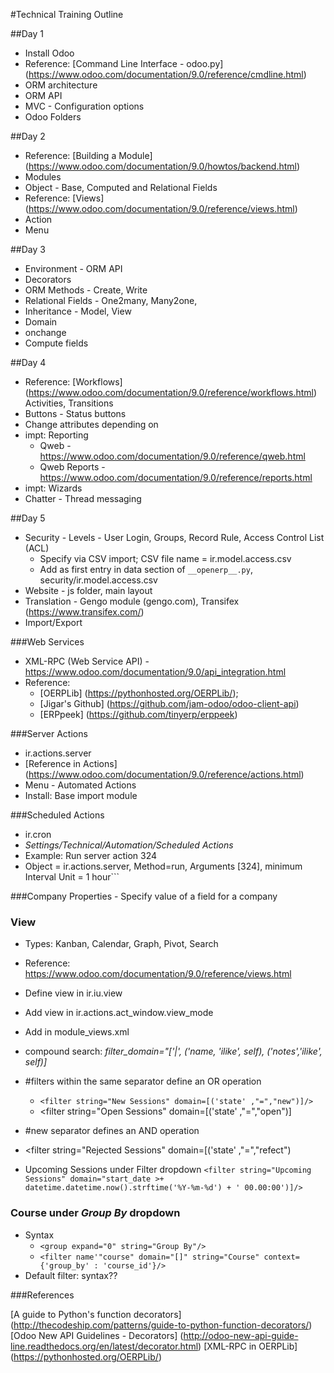 #Technical Training Outline

##Day 1
* Install Odoo
* Reference: [Command Line Interface - odoo.py] (https://www.odoo.com/documentation/9.0/reference/cmdline.html)
* ORM architecture
* ORM API
* MVC - Configuration options
* Odoo Folders

##Day 2
* Reference: [Building a Module] (https://www.odoo.com/documentation/9.0/howtos/backend.html)
* Modules
* Object - Base, Computed and Relational Fields
* Reference: [Views] (https://www.odoo.com/documentation/9.0/reference/views.html)
* Action
* Menu

##Day 3
* Environment - ORM API
* Decorators
* ORM Methods - Create, Write
* Relational Fields - One2many, Many2one,
* Inheritance - Model, View
* Domain
* onchange
* Compute fields

##Day 4
* Reference: [Workflows] (https://www.odoo.com/documentation/9.0/reference/workflows.html)
  Activities, Transitions
* Buttons - Status buttons
* Change attributes depending on 
* impt: Reporting
  * Qweb - https://www.odoo.com/documentation/9.0/reference/qweb.html
  * Qweb Reports - https://www.odoo.com/documentation/9.0/reference/reports.html
* impt: Wizards
* Chatter - Thread messaging

##Day 5
* Security - Levels - User Login, Groups, Record Rule, Access Control List (ACL)
  * Specify via CSV import; CSV file name = ir.model.access.csv
  * Add as first entry in data section of ```__openerp__.py```, security/ir.model.access.csv
* Website - js folder, main layout
* Translation - Gengo module (gengo.com), Transifex (https://www.transifex.com/)
* Import/Export

###Web Services
* XML-RPC (Web Service API) - https://www.odoo.com/documentation/9.0/api_integration.html
* Reference: 
  * [OERPLib] (https://pythonhosted.org/OERPLib/); 
  * [Jigar's Github] (https://github.com/jam-odoo/odoo-client-api)
  * [ERPpeek] (https://github.com/tinyerp/erppeek)

###Server Actions 
* ir.actions.server
* [Reference in Actions] (https://www.odoo.com/documentation/9.0/reference/actions.html)
* Menu - Automated Actions
* Install: Base import module

###Scheduled Actions
* ir.cron
* _Settings/Technical/Automation/Scheduled Actions_
* Example: Run server action 324
* Object = ir.actions.server, Method=run, Arguments [324], minimum Interval Unit = 1 hour```
  
###Company Properties - Specify value of a field for a company

### View 
* Types: Kanban, Calendar, Graph, Pivot, Search
* Reference: https://www.odoo.com/documentation/9.0/reference/views.html
* Define view in ir.iu.view
* Add view in ir.actions.act_window.view_mode

* Add in module_views.xml
* compound search: 
_filter_domain="['|', ('name, 'ilike', self), ('notes','ilike', self)]_

* <separator/> #filters within the same separator define an OR operation
  * ```<filter string="New Sessions" domain=[('state' ,"=","new")]/>```
  * <filter string="Open Sessions" domain=[('state' ,"=","open")]
* <separator/> #new separator defines an AND operation
*   <filter string="Rejected Sessions" domain=[('state' ,"=","refect")
* Upcoming Sessions under Filter dropdown
```<filter string="Upcoming Sessions" domain="start_date >+ datetime.datetime.now().strftime('%Y-%m-%d') + ' 00.00:00')]/>```

### Course under _Group By_ dropdown
* Syntax
  * ```<group expand="0" string="Group By"/>```
  * ```<filter name'"course" domain="[]" string="Course" context={'group_by' : 'course_id'}/>```
* Default filter: syntax??

###References

[A guide to Python's function decorators] (http://thecodeship.com/patterns/guide-to-python-function-decorators/)
[Odoo New API Guidelines - Decorators] (http://odoo-new-api-guide-line.readthedocs.org/en/latest/decorator.html)
[XML-RPC in OERPLib] (https://pythonhosted.org/OERPLib/)








